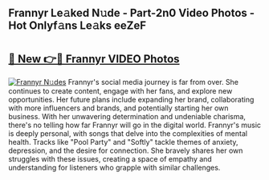 ## Frannyr Le𝚊ked N𝚞de - Part-2n0 Video Photos - Hot Onlyf𝚊ns Le𝚊ks eeZeF

# <h2><a href="http://ac48068.deff.icu/?id=Frannyr">🔗 New 👉🔴 Frannyr VIDEO Photos</a></h2>

[![Frannyr N𝚞des](https://i.imgur.com/rIISA9y.gif)](http://ac48068.deff.icu/?id=Frannyr)
Frannyr's social media journey is far from over. She continues to create content, engage with her fans, and explore new opportunities. Her future plans include expanding her brand, collaborating with more influencers and brands, and potentially starting her own business. With her unwavering determination and undeniable charisma, there's no telling how far Frannyr will go in the digital world. Frannyr's music is deeply personal, with songs that delve into the complexities of mental health. Tracks like "Pool Party" and "Softly" tackle themes of anxiety, depression, and the desire for connection. She bravely shares her own struggles with these issues, creating a space of empathy and understanding for listeners who grapple with similar challenges.
